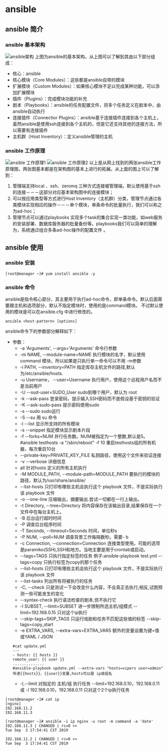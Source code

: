 # ansible
## ansible 简介
### ansible 基本架构
![ansible架构](https://www.linuxprobe.com/wp-content/uploads/2018/05/Ansible1.png)
上图为ansible的基本架构，从上图可以了解到其由以下部分组成：
- 核心：ansible
- 核心模块（Core Modules）：这些都是ansible自带的模块
- 扩展模块（Custom Modules）：如果核心模块不足以完成某种功能，可以添加扩展模块
- 插件（Plugins）：完成模块功能的补充
- 剧本（Playbooks）：ansible的任务配置文件，将多个任务定义在剧本中，由ansible自动执行
- 连接插件（Connectior Plugins）：ansible基于连接插件连接到各个主机上，虽然ansible是使用ssh连接到各个主机的，但是它还支持其他的连接方法，所以需要有连接插件
- 主机群（Host Inventory）：定义ansible管理的主机

### ansible 工作原理
![ansible 工作原理1](https://www.linuxprobe.com/wp-content/uploads/2018/05/Ansible2.png)
![ansible 工作原理2](https://www.linuxprobe.com/wp-content/uploads/2018/05/Ansible3.png)
以上是从网上找到的两张ansible工作原理图，两张图基本都是在架构图的基本上进行的拓展。从上面的图上可以了解到：
1. 管理端支持local 、ssh、zeromq 三种方式连接被管理端，默认使用基于ssh的连接－－－这部分对应基本架构图中的连接模块；
2. 可以按应用类型等方式进行Host Inventory（主机群）分类，管理节点通过各类模块实现相应的操作－－－单个模块，单条命令的批量执行，我们可以称之为ad-hoc；
3. 管理节点可以通过playbooks 实现多个task的集合实现一类功能，如web服务的安装部署、数据库服务器的批量备份等。playbooks我们可以简单的理解为，系统通过组合多条ad-hoc操作的配置文件 。

## ansible 使用
### ansible 安装
```
[root@manager ~]# yum install ansible -y
```
### ansible 命令
ansible是指令核心部分，其主要用于执行ad-hoc命令，即单条命令。默认后面需要跟主机和选项部分，默认不指定模块时，使用的是command模块。
不过默认使用的模块是可以在ansible.cfg 中进行修改的。
```
ansible <host-pattern> [options]
```
ansible命令下的参数部分解释如下：
- 参数：
	- -a 'Arguments', --args='Arguments' 命令行参数
	- -m NAME, --module-name=NAME 执行模块的名字，默认使用 command 模块，所以如果是只执行单一命令可以不用 -m参数
	- -i PATH, --inventory=PATH 指定库存主机文件的路径,默认为/etc/ansible/hosts.
	- -u Username， --user=Username 执行用户，使用这个远程用户名而不是当前用户
	- -U --sud-user=SUDO_User sudo到哪个用户，默认为 root
	- -k --ask-pass 登录密码，提示输入SSH密码而不是假设基于密钥的验证
	- -K --ask-sudo-pass 提示密码使用sudo
	- -s --sudo sudo运行
	- -S --su 用 su 命令
	- -l --list 显示所支持的所有模块
	- -s --snippet 指定模块显示剧本片段
	- -f --forks=NUM 并行任务数。NUM被指定为一个整数,默认是5。 #ansible testhosts -a "/sbin/reboot" -f 10 重启testhosts组的所有机器，每次重启10台
	- --private-key=PRIVATE_KEY_FILE 私钥路径，使用这个文件来验证连接
	- -v --verbose 详细信息
	- all 针对hosts 定义的所有主机执行
	- -M MODULE_PATH, --module-path=MODULE_PATH 要执行的模块的路径，默认为/usr/share/ansible/
	- --list-hosts 只打印有哪些主机会执行这个 playbook 文件，不是实际执行该 playbook 文件
	- -o --one-line 压缩输出，摘要输出.尝试一切都在一行上输出。
	- -t Directory, --tree=Directory 将内容保存在该输出目录,结果保存在一个文件中在每台主机上。
	- -B 后台运行超时时间
	- -P 调查后台程序时间
	- -T Seconds, --timeout=Seconds 时间，单位秒s
	- -P NUM, --poll=NUM 调查背景工作每隔数秒。需要- b
	- -c Connection, --connection=Connection 连接类型使用。可能的选项是paramiko(SSH),SSH和地方。当地主要是用于crontab或启动。
	- --tags=TAGS 只执行指定标签的任务 例子:ansible-playbook test.yml --tags=copy 只执行标签为copy的那个任务
	- --list-hosts 只打印有哪些主机会执行这个 playbook 文件，不是实际执行该 playbook 文件
	- --list-tasks 列出所有将被执行的任务
	- -C, --check 只是测试一下会改变什么内容，不会真正去执行;相反,试图预测一些可能发生的变化
	- --syntax-check 执行语法检查的剧本,但不执行它
	- -l SUBSET, --limit=SUBSET 进一步限制所选主机/组模式 --limit=192.168.0.15 只对这个ip执行
	- --skip-tags=SKIP_TAGS 只运行戏剧和任务不匹配这些值的标签 --skip-tags=copy_start
	- -e EXTRA_VARS, --extra-vars=EXTRA_VARS 额外的变量设置为键=值或YAML / JSON
    ```
	#cat update.yml
	---
	- hosts: {{ hosts }}
	remote_user: {{ user }}
	..............
	#ansible-playbook update.yml --extra-vars "hosts=vipers user=admin" 传递{{hosts}}、{{user}}变量,hosts可以是 ip或组名
    ```
	- -l,--limit 对指定的 主机/组 执行任务 --limit=192.168.0.10，192.168.0.11 或 -l 192.168.0.10，192.168.0.11 只对这个2个ip执行任务
    
```
[root@manager ~]# cat ip
[nginx]
192.168.11.2
192.168.11.3

[root@manager ~]# ansible -i ip nginx -u root -m command -a 'date'
192.168.11.3 | CHANGED | rc=0 >>
Tue Sep  3 17:54:41 CST 2019

192.168.11.2 | CHANGED | rc=0 >>
Tue Sep  3 17:54:41 CST 2019
```




